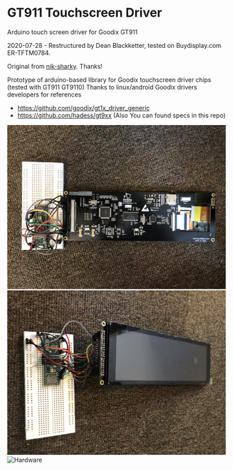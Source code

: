 # GT911 Touchscreen Driver
Arduino touch screen driver for Goodix GT911

2020-07-28 - Restructured by Dean Blackketter, tested on Buydisplay.com ER-TFTM0784.

Original from [nik-sharky](https://github.com/nik-sharky/arduino-goodix). Thanks!

Prototype of arduino-based library for Goodix touchscreen driver chips (tested with GT911 GT9110)
Thanks to linux/android Goodix drivers developers for references
* https://github.com/goodix/gt1x_driver_generic
* https://github.com/hadess/gt9xx (Also You can found specs in this repo)

![Hardware](https://github.com/blackketter/GT911/blob/master/img/ER-TFTM0784_back.jpg)
![Hardware](https://github.com/blackketter/GT911/blob/master/img/ER-TFTM0784_front.jpg)
![Hardware](https://github.com/blackketter/GT911/blob/master/img/lenovoTC.jpg)
